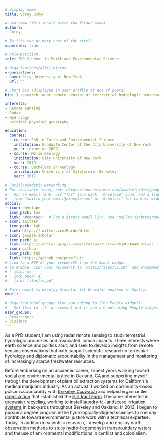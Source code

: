 ```yaml
---
# Display name
title: Corey Scher

# Username (this should match the folder name)
authors:
- Corey

# Is this the primary user of the site?
superuser: true

# Role/position
role: PhD Student in Earth and Environmental Science

# Organizations/Affiliations
organizations:
- name: City University of New York
  url: ""

# Short bio (displayed in user profile at end of posts)
bio: I research radar remote sensing of terrestrial hydrologic processes.

interests:
- Remote sensing
- Radar
- Hydrology
- Critical physical geography

education:
  courses:
  - course: PhD in Earth and Environmental Science
    institution: Graduate Center at the City University of New York
    year: (expected 2022)
  - course: MS in Geology
    institution: City University of New York
    year: 2019
  - course: Bachelors in Geology
    institution: University of California, Berkeley
    year: 2017

# Social/Academic Networking
# For available icons, see: https://sourcethemes.com/academic/docs/page-builder/#icons
#   For an email link, use "fas" icon pack, "envelope" icon, and a link in the
#   form "mailto:your-email@example.com" or "#contact" for contact widget.
social:
- icon: envelope
  icon_pack: fas
  link: '#contact'  # For a direct email link, use "mailto:cscher@gradcenter.cuny.edu".
- icon: twitter
  icon_pack: fab
  link: https://twitter.com/BorderWater
- icon: google-scholar
  icon_pack: ai
  link: https://scholar.google.com/citations?user=87bjVPcAAAAJ&hl=es
- icon: github
  icon_pack: fab
  link: https://github.com/porefluid
# Link to a PDF of your resume/CV from the About widget.
# To enable, copy your resume/CV to `static/files/cv.pdf` and uncomment the lines below.
# - icon: cv
#   icon_pack: ai
#   link: files/cv.pdf

# Enter email to display Gravatar (if Gravatar enabled in Config)
email: ""

# Organizational groups that you belong to (for People widget)
#   Set this to `[]` or comment out if you are not using People widget.
user_groups:
- Researchers
- Visitors
---
```


As a PhD student, I am using radar remote sensing to study terrestrial hydrologic processes and associated human impacts. I have interests where earth science and politics abut; and seek to develop insights from remote sensing observations that both support scientific research in terrestrial hydrology and diplomatic accountability in the management and monitoring of increasingly scarce freshwater resources. 

Before embarking on an academic career, I spent years working toward social and environmental justice in Oakland, CA and supporting myself through the development of plant oil extraction systems for California's medical marijuana industry. As an activist, I worked on community-based police accountability with [Berkeley Copwatch](https://www.berkeleycopwatch.org) and helped organize the [direct action](https://www.occupythefarmfilm.com) that established the [Gill Tract Farm](https://www.gilltractfarm.org/). I became interested in [greywater recycling](https://en.wikipedia.org/wiki/Greywater#Irrigation), working to install [laundry-to-landscape irrigation systems](https://greywateraction.org/laundry-landscape/)  in backyards throughout Berkeley and Oakland. In 2013, I began to pursue a degree program in the hydrologically-aligned sciences to one day contribute toward environmental justice work with a technical expertise. Today, in addition to scientific research, I develop and employ earth observation methods to study hydro-hegemony in [transboundary waters](https://www.unwater.org/water-facts/transboundary-waters/) and the use of environmental modifications in conflict and colonialism.

